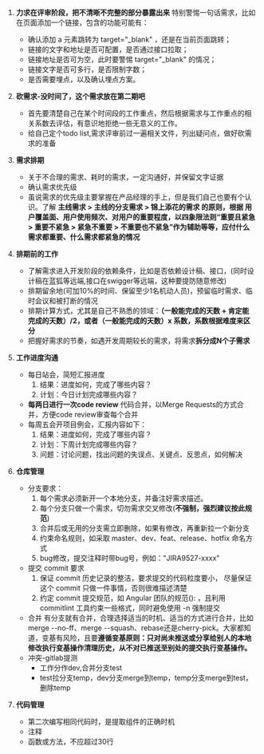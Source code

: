 1. **力求在评审阶段，把不清晰不完整的部分暴露出来**
    特别警惕一句话需求，比如在页面添加一个链接，包含的功能可能有：
    * 确认添加 a 元素跳转为 target="_blank" ，还是在当前页面跳转；
    * 链接的文字和地址是否可配置，是否通过接口拉取；
    * 链接地址是否可为空，此时要警惕 target="_blank" 的情况；
    * 链接文字是否可多行，是否限制字数；
    * 是否需要埋点，以及确认埋点方案。

2. **砍需求-没时间了，这个需求放在第二期吧**
    * 首先要清楚自己在某个时间段的工作重点，然后根据需求与工作重点的相关系数去评估，有意识地拒绝一些无意义的工作。
    * 给自己定个todo list,需求评审前过一遍相关文件，列出疑问点，做好砍需求的准备

3. **需求排期**
    * 关于不合理的需求、耗时的需求，一定沟通好，并保留文字证据
    * 确认需求优先级
    * 虽说需求的优先级主要掌握在产品经理的手上，但是我们自己也要有个认识。了解 **主线需求 > 主线的分支需求 > 锦上添花的需求 的原则，根据 用户覆盖面、用户使用频次、对用户的重要程度，以四象限法则“重要且紧急 > 重要不紧急 > 紧急不重要 > 不重要也不紧急”作为辅助等等，应付什么需求都重要、什么需求都紧急的情况**

4. **排期前的工作**
    * 了解需求进入开发阶段的依赖条件，比如是否依赖设计稿、接口，(同时设计稿在蓝狐等远端,接口在swigger等远端，这种要提防随意修改)
    * 排期留余地(可加10%的时间、保留至少1名机动人员)，预留临时需求、临时会议和被打断的情况
    * 排期计算方式，尤其是自己不熟悉的领域：**（一般能完成的天数 + 肯定能完成的天数）/2，或者（一般能完成的天数）x 系数，系数根据难度来区分**
    * 把握好需求的节奏，如遇开发周期较长的需求，将需求**拆分成N个子需求**

5. **工作进度沟通**
    * 每日站会，简短汇报进度
        1. 结果：进度如何，完成了哪些内容？
        2. 计划：今日计划完成哪些内容？
    * **每两日进行一次code review**
        代码合并，以Merge Requests的方式合并，方便code review审查每个合并
    * 每周五会开项目例会，汇报内容如下：
        1. 结果：进度如何，完成了哪些内容？
        2. 计划：下周计划完成哪些内容？
        3. 问题：讨论问题，找出问题的失误点、关键点、反思点，如何解决

6. **仓库管理**
    * 分支要求：
        1. 每个需求必须新开一个本地分支，并备注好需求描述。
        2. 每个分支只做一个需求，切勿需求交叉修改(**不强制，强烈建议按此规范**)
        3. 合并后或无用的分支需立即删除，如果有修改，再重新拉一个新分支
        4. 约束命名规则，如采取 master、dev、feat、release、hotfix 命名方式
        5. bug修改，提交注释时带bug号，例如："JIRA9527-xxxx"
    * 提交 commit 要求
        1. 保证 commit 历史记录的整洁，要求提交的代码粒度要小， 尽量保证这个 commit 只做一件事情，否则很难描述清楚
        2. 约定 commit 提交规范，如 Angular 团队的规范<type>(<scope>): <subject>，且利用 commitlint 工具约束一些格式，同时避免使用 -n 强制提交
    * 合并
        有分支就有合并，合理选择适当的时机、适当的方式进行合并，比如merge --no-ff、merge --squash、rebase还是cherry-pick。大家都知道，变基有风险，且要**遵循变基原则：只对尚未推送或分享给别人的本地修改执行变基操作清理历史，从不对已推送至别处的提交执行变基操作。**
    * 冲突-gitlab提测
        * 工作分作dev,合并分支test
        * test拉分支temp，dev分支merge到temp，temp分支merge到test，删除temp

7. **代码管理**
    * 第二次编写相同代码时，是提取组件的正确时机
    * 注释
    * 函数或方法，不应超过30行
